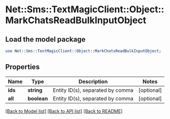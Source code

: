 # Net::Sms::TextMagicClient::Object::MarkChatsReadBulkInputObject

## Load the model package
```perl
use Net::Sms::TextMagicClient::Object::MarkChatsReadBulkInputObject;
```

## Properties
Name | Type | Description | Notes
------------ | ------------- | ------------- | -------------
**ids** | **string** | Entity ID(s), separated by comma | [optional] 
**all** | **boolean** | Entity ID(s), separated by comma | [optional] 

[[Back to Model list]](../README.md#documentation-for-models) [[Back to API list]](../README.md#documentation-for-api-endpoints) [[Back to README]](../README.md)


